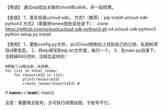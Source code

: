 
【用途】
通过eip找出关联的uhost和udisk，并一起续费。


【安装】
1、首先安装ucloud sdk。
  方式1（推荐）：pip install ucloud-sdk-python3 
  方式2（需要把renew放到该目录下）：
  clone https://github.com/ucloud/ucloud-sdk-python3.git
  cd ucloud-sdk-python3
  python setup.py install

【使用】
1、更新config.py文件，从UCloud控制台上找到自己的公钥、私钥和项目id等信息。
2、将eip填写到eip.txt文件里，每行一个。
3、在main.py目录下，注释掉84行的#，注释后这样的：

	#把每个id取出来，并续费。
	for list in total_renew:
		for resourceId in list:
			print(resourceId)
			create_renew(resourceId) #

if __name__=='__main__':
	main()
  
  
注意：需要用主账号，方可执行续费权限，子账号不行。
